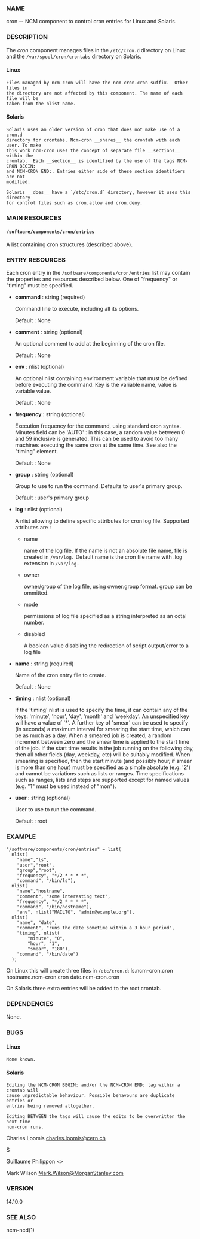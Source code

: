### NAME

cron -- NCM component to control cron entries for Linux and Solaris.

### DESCRIPTION

The _cron_ component manages files in the `/etc/cron.d` directory on Linux
and the `/var/spool/cron/crontabs` directory on Solaris.

#### Linux

    Files managed by ncm-cron will have the ncm-cron.cron suffix.  Other files in
    the directory are not affected by this component. The name of each file will be
    taken from the nlist name.

#### Solaris

    Solaris uses an older version of cron that does not make use of a cron.d
    directory for crontabs. Ncm-cron __shares__ the crontab with each user. To make
    this work ncm-cron uses the concept of separate file __sections__ within the
    crontab.  Each __section__ is identified by the use of the tags NCM-CRON BEGIN:
    and NCM-CRON END:. Entries either side of these section identifiers are not
    modified.

    Solaris __does__ have a `/etc/cron.d` directory, however it uses this directory
    for control files such as cron.allow and cron.deny.

### MAIN RESOURCES

#### `/software/components/cron/entries`

A list containing cron structures (described above).

### ENTRY RESOURCES

Each cron entry in the `/software/components/cron/entries` list may
contain the properties and resources described below. One of "frequency"
or "timing" must be specified.

- __command__ : string (required)

    Command line to execute, including all its options.

    Default : None

- __comment__ : string (optional)

    An optional comment to add at the beginning of the cron file.

    Default : None

- __env__ : nlist (optional)

    An optional nlist containing environment variable that must be
    defined before executing the command. Key is
    the variable name, value is variable value.

    Default : None

- __frequency__ : string (optional)

    Execution frequency for the command, using standard cron syntax.
    Minutes field can be 'AUTO' : in this case,
    a random value between 0 and 59 inclusive is generated.
    This can be used to avoid too many machines executing the same
    cron at the same time. See also the "timing" element.

    Default : None

- __group__ : string (optional)

    Group to use to run the command. Defaults to user's primary group.

    Default : user's primary group

- __log__ : nlist (optional)

    A nlist allowing to define specific attributes for cron log file.
    Supported attributes are :

    - name

        name of the log file. If the name is not an absolute file name, file is created in `/var/log.`
        Default name is the cron file name with .log extension in `/var/log.`

    - owner

        owner/group of the log file, using owner:group format. group can be ommitted.

    - mode

        permissions of log file specified as a string interpreted as an octal number.

    - disabled

        A boolean value disabling the redirection of script output/error to a log file

- __name__ : string (required)

    Name of the cron entry file to create.

    Default : None

- __timing__ : nlist (optional)

    If the 'timing' nlist is used to specify the time, it can contain any of the
    keys: 'minute', 'hour', 'day', 'month' and 'weekday'. An unspecified key will
    have a value of '\*'. A further key of 'smear' can be used to specify (in
    seconds) a maximum interval for smearing the start time, which can be as much
    as a day. When a smeared job is created, a random increment between zero and
    the smear time is applied to the start time of the job.  If the start time
    results in the job running on the following day, then all other fields (day,
    weekday, etc) will be suitably modified. When smearing is specified, then the
    start minute (and possibly hour, if smear is more than one hour) must be
    specified as a simple absolute (e.g. '2') and cannot be variations such as
    lists or ranges.  Time specifications such as ranges, lists and steps are
    supported except for named values (e.g.  "1" must be used instead of "mon").

- __user__ : string (optional)

    User to use to run the command.

    Default : root

### EXAMPLE

    "/software/components/cron/entries" = list(
      nlist(
        "name","ls",
        "user","root",
        "group","root",
        "frequency", "*/2 * * * *",
        "command", "/bin/ls"),
      nlist(
        "name","hostname",
        "comment", "some interesting text",
        "frequency", "*/2 * * * *",
        "command", "/bin/hostname"),
        "env", nlist("MAILTO", "admin@example.org"),
      nlist(
        "name", "date",
        "comment", "runs the date sometime within a 3 hour period",
        "timing", nlist(
            "minute", "0",
            "hour", "1",
            "smear", "180"),
        "command", "/bin/date")
      );

On Linux this will create three files in `/etc/cron.d`:
  ls.ncm-cron.cron
  hostname.ncm-cron.cron
  date.ncm-cron.cron

On Solaris three extra entries will be added to the root crontab.

### DEPENDENCIES

None.

### BUGS

#### Linux

    None known.

#### Solaris

    Editing the NCM-CRON BEGIN: and/or the NCM-CRON END: tag within a crontab will
    cause unpredictable behaviour. Possible behavours are duplicate entries or
    entries being removed altogether.

    Editing BETWEEN the tags will cause the edits to be overwritten the next time
    ncm-cron runs.

Charles Loomis <charles.loomis@cern.ch>

S

Guillaume Philippon <>

Mark Wilson <Mark.Wilson@MorganStanley.com>

### VERSION

14.10.0

### SEE ALSO

ncm-ncd(1)
